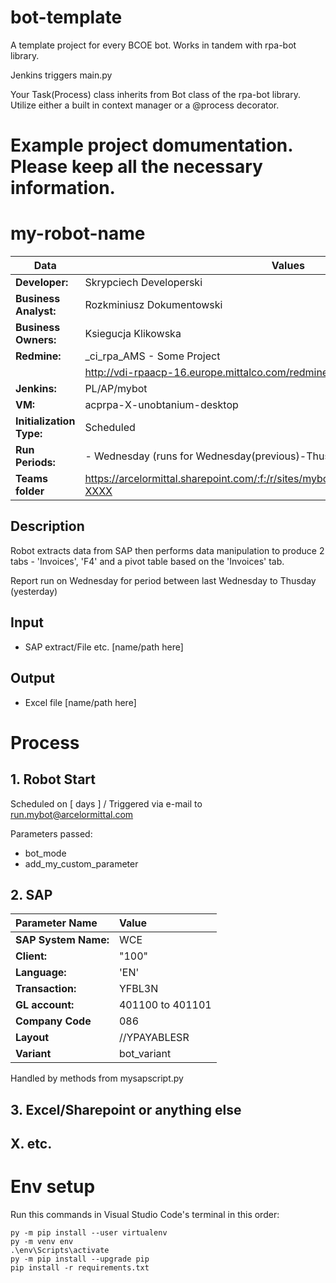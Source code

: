 # bot-template

A template project for every BCOE bot. Works in tandem with rpa-bot library.


Jenkins triggers main.py

Your Task(Process) class inherits from Bot class of the rpa-bot library. Utilize either a built in context manager or a @process decorator.


# Example project domumentation. Please keep all the necessary information.

# my-robot-name

| Data                     | Values
|--------------------------|--------------------------------------------------------------|
| **Developer:**           | Skrypciech Developerski                                         |
| **Business Analyst:**    | Rozkminiusz Dokumentowski                                        |
| **Business Owners:**     | Ksiegucja Klikowska                                        |
| **Redmine:**             | _ci_rpa_AMS - Some Project                       |
|                          | http://vdi-rpaacp-16.europe.mittalco.com/redmine/issues/XXXX|
| **Jenkins:**             | PL/AP/mybot                                              |
| **VM:**                  | acprpa-X-unobtanium-desktop                                        |
| **Initialization Type:** | Scheduled                                                    |
| **Run Periods:**         | - Wednesday (runs for Wednesday(previous)-Thusday(yesterday))                           |
| **Teams folder**         | https://arcelormittal.sharepoint.com/:f:/r/sites/mybot/Shared%20Documents/General?XXXX  |


## Description

Robot extracts data from SAP then performs data manipulation to produce 2 tabs - 'Invoices', 'F4' and a pivot table based on the 'Invoices' tab.

Report run on Wednesday for period between last Wednesday to Thusday (yesterday)

## Input

- SAP extract/File etc. [name/path here]

## Output

- Excel file [name/path here]


# Process

## 1. Robot Start
Scheduled on [ days ] / Triggered via e-mail to run.mybot@arcelormittal.com

Parameters passed:
- bot_mode
- add_my_custom_parameter

## 2. SAP


| Parameter Name       | Value              |
| :---                  |    :----   |
| **SAP System Name:**  | WCE      |
| **Client:**           | "100"                    |
| **Language:**         | 'EN'             |
| **Transaction:**      | YFBL3N           |
| **GL account:**       | 401100 to 401101 |
| **Company Code**      | 086              |
| **Layout**            | //YPAYABLESR     |
| **Variant**           | bot_variant       |

Handled by methods from mysapscript.py

## 3. Excel/Sharepoint or anything else

## X. etc.



# Env setup

Run this commands in Visual Studio Code's terminal in this order:
```
py -m pip install --user virtualenv
py -m venv env
.\env\Scripts\activate
py -m pip install --upgrade pip
pip install -r requirements.txt
```

